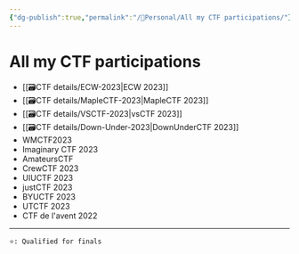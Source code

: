 ```yaml
---
{"dg-publish":true,"permalink":"/👀Personal/All my CTF participations/"}
---
```


# All my CTF participations
- [[🗃CTF  details/ECW-2023\|ECW 2023]]
- [[🗃CTF  details/MapleCTF-2023\|MapleCTF 2023]]
- [[🗃CTF  details/VSCTF-2023\|vsCTF 2023]]
- [[🗃CTF  details/Down-Under-2023\|DownUnderCTF 2023]]
- WMCTF2023
- Imaginary CTF 2023
- AmateursCTF
- CrewCTF 2023
- UIUCTF 2023
- justCTF 2023
- BYUCTF 2023
- UTCTF 2023
- CTF de l'avent 2022

---

	⭐: Qualified for finals